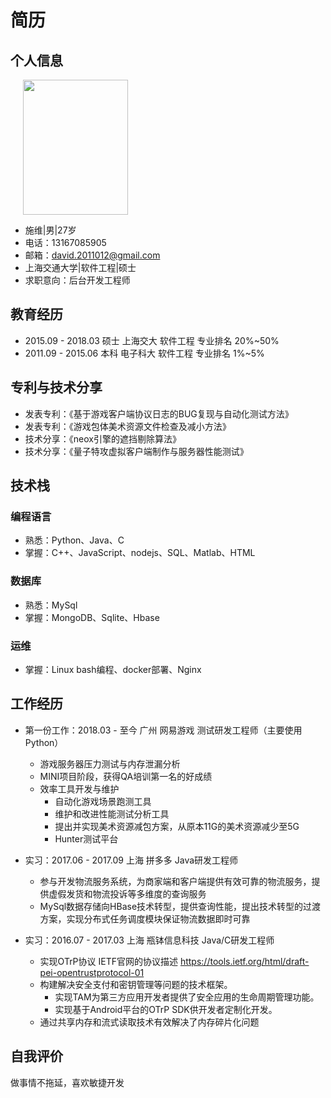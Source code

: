# 简历

## 个人信息

<img src="D:\MF\doc\resume\3.5x4.5.jpg" style="margin-left: 20px;" width="168px" height="216px" />

- 施维|男|27岁
- 电话：13167085905
- 邮箱：david.2011012@gmail.com
- 上海交通大学|软件工程|硕士
- 求职意向：后台开发工程师

## 教育经历

- 2015.09 - 2018.03 硕士 上海交大 软件工程 专业排名 20%~50%
- 2011.09 - 2015.06 本科 电子科大 软件工程 专业排名 1%~5%

## 专利与技术分享
- 发表专利：《基于游戏客户端协议日志的BUG复现与自动化测试方法》
- 发表专利：《游戏包体美术资源文件检查及减小方法》
- 技术分享：《neox引擎的遮挡剔除算法》
- 技术分享：《量子特攻虚拟客户端制作与服务器性能测试》

## 技术栈

### 编程语言

- 熟悉：Python、Java、C
- 掌握：C++、JavaScript、nodejs、SQL、Matlab、HTML

### 数据库

- 熟悉：MySql
- 掌握：MongoDB、Sqlite、Hbase

### 运维

- 掌握：Linux bash编程、docker部署、Nginx

## 工作经历

- 第一份工作：2018.03 - 至今 广州 网易游戏 测试研发工程师（主要使用Python）
  - 游戏服务器压力测试与内存泄漏分析
  - MINI项目阶段，获得QA培训第一名的好成绩
  - 效率工具开发与维护
    - 自动化游戏场景跑测工具
    - 维护和改进性能测试分析工具
    - 提出并实现美术资源减包方案，从原本11G的美术资源减少至5G
    - Hunter测试平台

- 实习：2017.06 - 2017.09 上海 拼多多 Java研发工程师
  - 参与开发物流服务系统，为商家端和客户端提供有效可靠的物流服务，提供虚假发货和物流投诉等多维度的查询服务
  - MySql数据存储向HBase技术转型，提供查询性能，提出技术转型的过渡方案，实现分布式任务调度模块保证物流数据即时可靠
- 实习：2016.07 - 2017.03 上海 瓶钵信息科技 Java/C研发⼯程师
  - 实现OTrP协议 IETF官网的协议描述 https://tools.ietf.org/html/draft-pei-opentrustprotocol-01
  - 构建解决安全支付和密钥管理等问题的技术框架。
	  - 实现TAM为第三方应用开发者提供了安全应用的生命周期管理功能。
	  - 实现基于Android平台的OTrP SDK供开发者定制化开发。
  - 通过共享内存和流式读取技术有效解决了内存碎片化问题

## 自我评价

做事情不拖延，喜欢敏捷开发